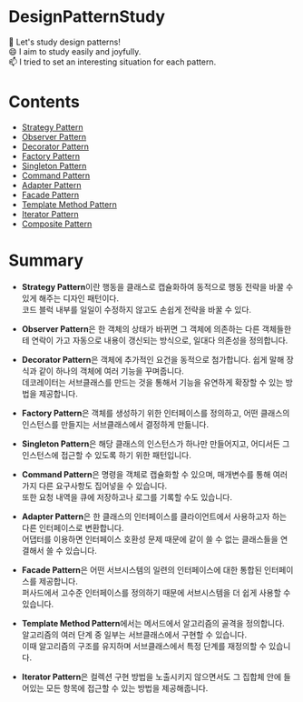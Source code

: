 # DesignPatternStudy
🌱 Let's study design patterns!   
😄 I aim to study easily and joyfully.  
📫 I tried to set an interesting situation for each pattern.   
  

# Contents  

*  [Strategy Pattern](https://github.com/LeeYongjun1030/DesignPatternStudy/tree/master/Strategy_pattern#readme)  
*  [Observer Pattern](https://github.com/LeeYongjun1030/DesignPatternStudy/tree/master/Observer_pattern#readme)  
*  [Decorator Pattern](https://github.com/LeeYongjun1030/DesignPatternStudy/tree/master/Decorator_pattern#readme)   
*  [Factory Pattern](https://github.com/LeeYongjun1030/DesignPatternStudy/blob/master/Factory_pattern#readme)
*  [Singleton Pattern](https://github.com/LeeYongjun1030/DesignPatternStudy/tree/master/Singleton_pattern#readme)  
*  [Command Pattern](https://github.com/LeeYongjun1030/DesignPatternStudy/tree/master/Command_pattern#readme)  
*  [Adapter Pattern](https://github.com/LeeYongjun1030/DesignPatternStudy/tree/master/Adapter_pattern#readme)  
*  [Facade Pattern](https://github.com/LeeYongjun1030/DesignPatternStudy/tree/master/Facade_pattern#readme)  
*  [Template Method Pattern](https://github.com/LeeYongjun1030/DesignPatternStudy/tree/master/Template_Method_pattern#readme)  
*  [Iterator Pattern](https://github.com/LeeYongjun1030/DesignPatternStudy/tree/master/Iterator_pattern#readme)
*  [Composite Pattern](https://github.com/LeeYongjun1030/DesignPatternStudy/tree/master/Composite_pattern#readme)



# Summary
* **Strategy Pattern**이란 행동을 클래스로 캡슐화하여 동적으로 행동 전략을 바꿀 수 있게 해주는 디자인 패턴이다.   
코드 블럭 내부를 일일이 수정하지 않고도 손쉽게 전략을 바꿀 수 있다. 

* **Observer Pattern**은 한 객체의 상태가 바뀌면 그 객체에 의존하는 다른 객체들한테 연락이 가고 자동으로 내용이 갱신되는 방식으로, 일대다 의존성을 정의합니다.   

* **Decorator Pattern**은 객체에 추가적인 요건을 동적으로 첨가합니다. 쉽게 말해 장식과 같이 하나의 객체에 여러 기능을 꾸며줍니다.   
데코레이터는 서브클래스를 만드는 것을 통해서 기능을 유연하게 확장할 수 있는 방법을 제공합니다. 


* **Factory Pattern**은 객체를 생성하기 위한 인터페이스를 정의하고, 어떤 클래스의 인스턴스를 만들지는 서브클래스에서 결정하게 만듦니다.


* **Singleton Pattern**은 해당 클래스의 인스턴스가 하나만 만들어지고, 어디서든 그 인스턴스에 접근할 수 있도록 하기 위한 패턴입니다.   

* **Command Pattern**은 명령을 객체로 캡슐화할 수 있으며, 매개변수를 통해 여러가지 다른 요구사항도 집어넣을 수 있습니다.   
또한 요청 내역을 큐에 저장하고나 로그를 기록할 수도 있습니다. 


* **Adapter Pattern**은 한 클래스의 인터페이스를 클라이언트에서 사용하고자 하는 다른 인터페이스로 변환합니다.  
어댑터를 이용하면 인터페이스 호환성 문제 때문에 같이 쓸 수 없는 클래스들을 연결해서 쓸 수 있습니다.  

   
* **Facade Pattern**은 어떤 서브시스템의 일련의 인터페이스에 대한 통합된 인터페이스를 제공합니다.   
퍼사드에서 고수준 인터페이스를 정의하기 때문에 서브시스템을 더 쉽게 사용할 수 있습니다. 


* **Template Method Pattern**에서는 메서드에서 알고리즘의 골격을 정의합니다.   
알고리즘의 여러 단계 중 일부는 서브클래스에서 구현할 수 있습니다.   
이때 알고리즘의 구조를 유지하며 서브클래스에서 특정 단계를 재정의할 수 있습니다.     


* **Iterator Pattern**은 컬렉션 구현 방법을 노출시키지 않으면서도 그 집합체 안에 들어있는 모든 항목에 접근할 수 있는 방법을 제공해줍니다.   
